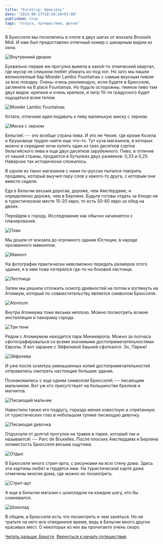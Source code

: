 ```yaml
---
title: "Eurotrip: Брюссель"
date: "2013-08-27T18:50:20+03:00"
published: true
tags: "отпуск, путешествие, фотки"
---
```


В Брюсселе мы поселились в отеле в двух шагах от вокзала Brussels Midi. И нам был предоставлен отличный номер
с шикарным видом из окна.

![Внутренний дворик](/images/travel/2013-08-eurotrip/brussels-yard.jpg "Внутренний дворик")

Буквально первая же прогулка вывела в какой-то этнический квартал, где мусор не слишком любят убирать из-под ног.
Но зато мы нашли великолепный бар Moeder Lambic Fountainas с самым вкусным пивом за всю поездку. Очень-очень
рекомендую, если будете в Брюсселе, загляните на 8 place Fountainas. Но будьте осторожны, темное пиво там двух видов:
крепкое и очень крепкое, и литр 10-ти градусного будет ощущаться всем телом.

![Moeder Lambic Fountainas](/images/travel/2013-08-eurotrip/brussels-moeder-lambic.jpg "Moeder Lambic Fountainas")

Кстати, отличная идея подавать к пиву маленькую миску с зерном. 

![Миска с зерном](/images/travel/2013-08-eurotrip/brussels-grain.jpg "Миска с зерном")

Бельгия\ --- это вообще страна пива. И это не Чехия, где кроме Козела и Крушовице трудно найти еще что-то. Тут куча
магазинов, в которых можно в середине ночи купить один из трех десятков сортов бельгийского пива и еще двух десятков
зарубежного. Пиво, в отличие от нашей страны, продается в бутылках двух разменов: 0,33 и 0,25. Наверное так
исторически сложилось.

В одном из таких магазинов с нами по-русски пытался говорить продавец, который выучил пару слов у какого-то друга,
с которым они вместе сидели.

Еда в Бельгии весьма дорогая, дороже, чем Амстердаме, и определенно дороже, чем в Берлине. Будьте готовы отдать
за блюдо не в туристическом месте 15-20 евро, то есть 50-60 евро за обед на двоих.

Перейдем к городу. Исследование как обычно начинается с планирования. 

![План](/images/travel/2013-08-eurotrip/brussels-planning.jpg "План")

Мы дошли от вокзала до огромного здания Юстиции, в народе прозванного мамонтом.

![Мамонт](/images/travel/2013-08-eurotrip/brussels-mammoth.jpg "Мамонт")

На фотографии практически невозможно передать размеров этого здания, я в нем тоже потерялся где-то на боковой лестнице. 

![Лестница](/images/travel/2013-08-eurotrip/brussels-stairs.jpg "Лестница")

Затем мы решили отложить осмотр древностей на потом и взглянуть на Атомиум, который по совместительству является
символом Брюсселя.

![Atomium](/images/travel/2013-08-eurotrip/brussels-atomium.jpg "Atomium")

Внутри Атомиума тоже весьма неплохо. Можно посмотреть всякие инсталляции и панораму города.

![Три тени](/images/travel/2013-08-eurotrip/brussels-shadows.jpg "Три тени")

Рядом с Атомиумом находится парк Миниевропа. Можно за полчаса сфотографироваться со всеми значимыми
достопримечательностями Европы. Я вот заранее с Эйфелевой башней сфоткался. Эх, Париж!

![Эйфелева](/images/travel/2013-08-eurotrip/brussels-eiffel.jpg "Эйфелева")

И уже после осмотра уменьшенных копий достопримечательностей отправились смотреть настоящие большие здания. 

Познакомились с еще одним символом Брюсселя\ --- писающим мальчиком. Вот уж кто присутствует на большинстве
брелков и магнитов.

![Писающий мальчик](/images/travel/2013-08-eurotrip/brussels-peeing-boy.jpg "Писающий мальчик")

Навестили также его подругу, гораздо менее известную и спрятанную от туристических глаз в небольшом тупике
писающую девочку.

![Писающая девочка](/images/travel/2013-08-eurotrip/brussels-peeing-girl.jpg "Писающая девочка")

Отдохнули от долгой прогулки на травке в парке, который так и называется\ --- Parc de Bruxelles. После плоских
Амстердама и Берлина холмистость Брюсселя весьма ощутима.

![Отдых](/images/travel/2013-08-eurotrip/brussels-park.jpg "Отдых")

В Брюсселе много стрит-арта, с рисунками на всю стену дома. Здесь эти картины любят и гордятся ими. На туристической
карте даже отмечены многие дома, где можно их посмотреть.

![Стрит-арт](/images/travel/2013-08-eurotrip/brussels-street-art.jpg "Стрит-арт")

А еще в Бельгии магазин с шоколадом на каждом шагу, кто бы сомневался. 

![Шоколад](/images/travel/2013-08-eurotrip/brussels-chocolate.jpg "Шоколад")

В общем, в Брюсселе есть что посмотреть и чем заняться. Но не тратьте на него все отведенное время, ведь в Бельгии
много других красивых мест. О некоторых из них вы прочитаете очень скоро.

[Читать дальше: Брюгге](/post/eurotrip-brugge). [Вернуться к началу путешествия](/post/eurotrip-warsaw).
